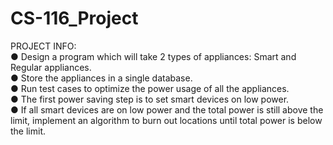 # CS-116_Project
PROJECT INFO: <br />
● Design a program which will take 2 types of appliances: Smart and Regular appliances. <br />
● Store the appliances in a single database. <br />
● Run test cases to optimize the power usage of all the appliances. <br />
● The first power saving step is to set smart devices on low power. <br />
● If all smart devices are on low power and the total power is still above the limit, implement an algorithm to burn out locations until total power is below the limit.<br />
